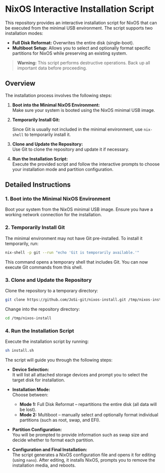 # NixOS Interactive Installation Script

This repository provides an interactive installation script for NixOS that can be executed from the minimal USB environment. The script supports two installation modes:

- **Full Disk Reformat:** Overwrites the entire disk (single-boot).
- **Multiboot Setup:** Allows you to select and optionally format specific partitions for NixOS while preserving an existing system.

> **Warning:** This script performs destructive operations. Back up all important data before proceeding.

## Overview

The installation process involves the following steps:

1. **Boot into the Minimal NixOS Environment:**  
   Make sure your system is booted using the NixOS minimal USB image.

2. **Temporarily Install Git:**  

   Since Git is usually not included in the minimal environment, use `nix-shell` to temporarily install it.

3. **Clone and Update the Repository:**  
   Use Git to clone the repository and update it if necessary.

4. **Run the Installation Script:**  
   Execute the provided script and follow the interactive prompts to choose your installation mode and partition configuration.

## Detailed Instructions

### 1. Boot into the Minimal NixOS Environment

Boot your system from the NixOS minimal USB image. Ensure you have a working network connection for the installation.

### 2. Temporarily Install Git

The minimal environment may not have Git pre-installed. To install it temporarily, run:

```sh
nix-shell -p git --run "echo 'Git is temporarily available.'"
```

This command opens a temporary shell that includes Git. You can now execute Git commands from this shell.

### 3. Clone and Update the Repository

Clone the repository to a temporary directory:

```sh
git clone https://github.com/JoSi-git/nixos-install.git /tmp/nixos-install
```

Change into the repository directory:

```sh
cd /tmp/nixos-install
```

### 4. Run the Installation Script

Execute the installation script by running:

```sh
sh install.sh
```

The script will guide you through the following steps:

- **Device Selection:**  
  It will list all attached storage devices and prompt you to select the target disk for installation.

- **Installation Mode:**  
  Choose between:
  - **Mode 1:** Full Disk Reformat – repartitions the entire disk (all data will be lost).
  - **Mode 2:** Multiboot – manually select and optionally format individual partitions (such as root, swap, and EFI).

- **Partition Configuration:**  
  You will be prompted to provide information such as swap size and decide whether to format each partition.

- **Configuration and Final Installation:**  
  The script generates a NixOS configuration file and opens it for editing (using `nano`). After editing, it installs NixOS, prompts you to remove the installation media, and reboots.
